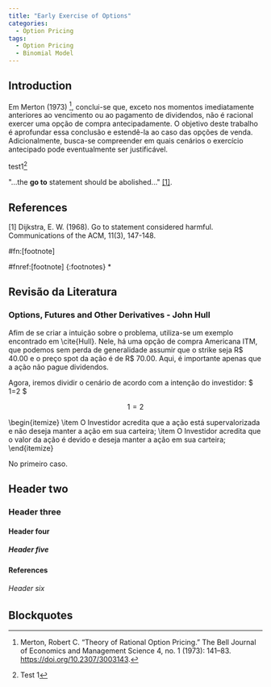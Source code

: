 ```yaml
---
title: "Early Exercise of Options"
categories:
  - Option Pricing
tags:
  - Option Pricing
  - Binomial Model
---
```


## Introduction

Em Merton (1973) [^RationalOptionPricingMerton], conclui-se que, exceto nos momentos imediatamente anteriores ao vencimento ou ao pagamento de dividendos, não é racional exercer uma opção de compra antecipadamente.
O objetivo deste trabalho é aprofundar essa conclusão e estendê-la ao caso das opções de venda. Adicionalmente, busca-se compreender em quais cenários o exercício antecipado pode eventualmente ser justificável.

test1[^1]
[^1]: Test 1

"...the **go to** statement should be abolished..." [[1]](#1).

## References
<a id="1">[1]</a> 
Dijkstra, E. W. (1968). 
Go to statement considered harmful. 
Communications of the ACM, 11(3), 147-148.

#fn:[footnote]

#fnref:[footnote]
{:footnotes}
* 


## Revisão da Literatura

### Options, Futures and Other Derivatives - John Hull 

Afim de se criar a intuição sobre o problema, utiliza-se um exemplo encontrado em \cite{Hull}. Nele, há uma opção de compra Americana ITM, que podemos sem perda de generalidade assumir que o strike seja R\$ 40.00 e o preço spot da ação é de R\$ 70.00. Aqui,
é importante apenas que a ação não pague dividendos.

Agora, iremos dividir o cenário de acordo com a intenção do investidor:
$ 1=2 $

$$ 1=2 $$


\begin{itemize}
\item O Investidor acredita que a ação está supervalorizada e não deseja manter a ação em sua carteira;
\item O Investidor acredita que o valor da ação é devido e deseja manter a ação em sua carteira;
\end{itemize}

No primeiro caso.

## Header two

### Header three

#### Header four

##### Header five


**References**
[^RationalOptionPricingMerton]: Merton, Robert C. “Theory of Rational Option Pricing.” The Bell Journal of Economics and Management Science 4, no. 1 (1973): 141–83. https://doi.org/10.2307/3003143.

###### Header six

## Blockquotes

